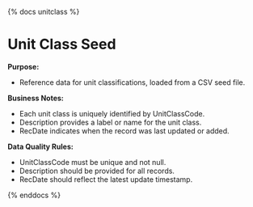 {% docs unitclass %}

# Unit Class Seed
**Purpose:**

 - Reference data for unit classifications, loaded from a CSV seed file.

**Business Notes:**

 - Each unit class is uniquely identified by UnitClassCode.
 - Description provides a label or name for the unit class.
 - RecDate indicates when the record was last updated or added.

**Data Quality Rules:**

 - UnitClassCode must be unique and not null.
 - Description should be provided for all records.
 - RecDate should reflect the latest update timestamp.

{% enddocs %}